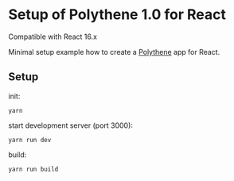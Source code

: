 # Setup of Polythene 1.0 for React

Compatible with React 16.x

Minimal setup example how to create a [Polythene](https://github.com/ArthurClemens/polythene) app for React.


## Setup

init:

~~~
yarn
~~~

start development server (port 3000):

~~~
yarn run dev
~~~

build:

~~~
yarn run build
~~~

